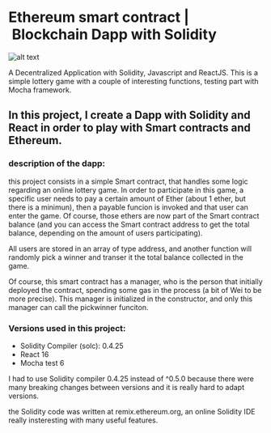 # Ethereum smart contract | Blockchain Dapp with Solidity

![alt text](https://user-images.githubusercontent.com/40801686/54182923-27d2df80-44a3-11e9-9e6b-8efbc93fd278.jpg)

A Decentralized Application with Solidity, Javascript and ReactJS. This is a simple lottery game with a couple of interesting functions,
testing part with Mocha framework.

## In this project, I create a Dapp with Solidity and React in order to play with Smart contracts and Ethereum.


### description of the dapp:

this project consists in a simple Smart contract, that handles some logic regarding an online lottery game. In order to participate in this game, a specific user needs to pay a certain amount of Ether (about 1 ether, but there is a minimun), then a payable funcion is invoked and that user can enter the game. Of course, those ethers are now part of the Smart contract balance (and you can access the Smart contract address to get the total balance, depending on the amount of users participating). 

All users are stored in an array of type address, and another function will randomly pick a winner and transer it the total balance collected in the game.

Of course, this smart contract has a manager, who is the person that initially deployed the contract, spending some gas in the process (a bit of Wei to be more precise). This manager is initialized in the constructor, and only this manager can call the pickwinner funciton.



### Versions used in this project:

  - Solidity Compiler (solc): 0.4.25
  - React 16
  - Mocha test 6
  
 
 I had to use Solidity compiler 0.4.25 instead of ^0.5.0 because there were many breaking changes between versions and it is
 really hard to adapt versions.
 
 the Solidity code was written at remix.ethereum.org, an online Solidity IDE really insteresting with many useful features.
 
 
 
 
 
 
